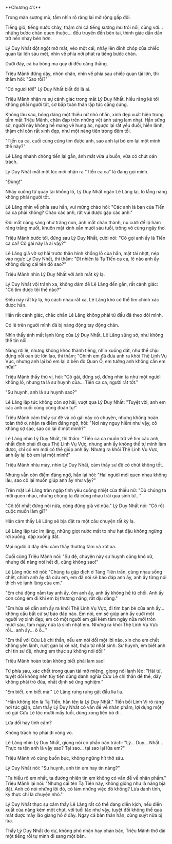 \*\*Chương 41:\*\*

Trong màn sương mù, tầm nhìn rõ ràng lại mở rộng gấp đôi.

Tiếng gió, tiếng nước chảy, thậm chí cả tiếng sương mù trôi nổi, cùng với... những bước chân quen thuộc... đều truyền đến bên tai, thính giác dần dần trở nên nhạy bén hơn.

Lý Duy Nhất đột ngột mở mắt, vèo một cái, nhảy lên đỉnh chóp của chiếc quan tài lớn sáu mét, nhìn về phía nơi phát ra tiếng bước chân.

Dưới đáy, cả ba bóng ma quỷ dị đều căng thẳng.

Triệu Mãnh đứng dậy, nhón chân, nhìn về phía sau chiếc quan tài lớn, thì thầm hỏi: "Sao rồi?"

"Có người tới!" Lý Duy Nhất biết đó là ai.

Triệu Mãnh nhận ra sự cảnh giác trong mắt Lý Duy Nhất, hiểu rằng kẻ tới không phải người tốt, cơ bắp toàn thân lập tức căng cứng.

Không lâu sau, bóng dáng một thiếu nữ nhỏ nhắn, xinh đẹp xuất hiện trong tầm mắt Triệu Mãnh, chân đạp trên những vệt ánh sáng lam nhạt. Hắn sững sờ, người này không hề mang vẻ hung ác, ngược lại rất yếu đuối, hiền lành, thậm chí còn rất xinh đẹp, như một nàng tiên trong đêm tối.

"Tiến ca ca, cuối cùng cũng tìm được anh, sao anh lại bỏ em lại một mình thế này?"

Lê Lăng nhanh chóng tiến lại gần, ánh mắt vừa u buồn, vừa có chút oán trách.

Lý Duy Nhất mất một lúc mới nhận ra "Tiến ca ca" là đang gọi mình.

"Đùng!"

Nhảy xuống từ quan tài khổng lồ, Lý Duy Nhất ngăn Lê Lăng lại, lo lắng nàng không phải người tốt.

Lê Lăng nhìn về phía sau hắn, vui mừng chào hỏi: "Các anh là bạn của Tiến ca ca phải không? Chào các anh, rất vui được gặp các anh."

Đôi mắt nàng sáng như trăng non, ánh mắt chân thành, nụ cười để lộ hàm răng trắng muốt, khuôn mặt xinh xắn mười sáu tuổi, trông vô cùng ngây thơ.

Triệu Mãnh bước tới, đứng sau Lý Duy Nhất, cười nói: "Cô gọi anh ấy là Tiến ca ca? Cô gái này là ai vậy?"

Lê Lăng giả vờ sợ hãi trước thân hình khổng lồ của hắn, mặt tái nhợt, nép vào ngực Lý Duy Nhất, thì thầm: "Dĩ nhiên là Tạ Tiến ca ca, lẽ nào anh ấy không dùng cái tên đó sao?"

Triệu Mãnh nhìn Lý Duy Nhất với ánh mắt kỳ lạ.

Lý Duy Nhất vội tránh xa, không dám để Lê Lăng đến gần, rất cảnh giác: "Cô tìm được tôi thế nào?"

Điều này rất kỳ lạ, họ cách nhau rất xa, Lê Lăng khó có thể tìm chính xác được hắn.

Hắn rất cảnh giác, chắc chắn Lê Lăng không phải từ đầu đã theo dõi mình.

Có lẽ trên người mình đã bị nàng động tay động chân.

Nhìn thấy ánh mắt lạnh lùng của Lý Duy Nhất, Lê Lăng sững sờ, như không thể tin nổi.

Nàng rơi lệ, nhưng không khóc thành tiếng, nhìn xuống đất, như thể chịu đựng nỗi oan ức lớn lao, thì thầm: "Chính em đã đưa anh ra khỏi Thệ Linh Vụ Vực, nhưng anh lại bỏ em lại ở bến đò Quan Ổ, em tưởng anh không cần em nữa!"

Triệu Mãnh thấy thú vị, hỏi: "Cô gái, đừng sợ, đừng nhìn ta như một người khổng lồ, nhưng ta là sư huynh của... Tiến ca ca, người rất tốt."

"Sư huynh, anh là sư huynh sao?"

Lê Lăng lập tức không còn sợ hãi, vượt qua Lý Duy Nhất: "Tuyệt vời, anh em các anh cuối cùng cũng đoàn tụ!"

Triệu Mãnh cảm thấy sư đệ và cô gái này có chuyện, nhưng không hoàn toàn thờ ơ, nhận ra điểm đáng ngờ, hỏi: "Nơi này nguy hiểm như vậy, cô không sợ sao, sao cô lại ở một mình?"

Lê Lăng nhìn Lý Duy Nhất, thì thầm: "Tiến ca ca muốn trở về tìm các anh, nhất định phải đi qua Thệ Linh Vụ Vực, nhưng anh ấy không thể tự mình làm được, chỉ có em mới có thể giúp anh ấy. Nhưng ra khỏi Thệ Linh Vụ Vực, anh ấy lại bỏ em lại một mình!"

Triệu Mãnh nhíu mày, nhìn Lý Duy Nhất, cảm thấy sư đệ có chút không tốt.

Nhưng vẫn còn điểm đáng ngờ, hắn lại hỏi: "Hai người mới quen nhau không lâu, sao cô lại muốn giúp anh ấy như vậy?"

Trên mặt Lê Lăng tràn ngập tình yêu cuồng nhiệt của thiếu nữ: "Dù chúng ta mới quen nhau, nhưng chúng ta đã cùng nhau trải qua sinh tử..."

"Cô tốt nhất đừng nói nữa, cũng đừng giả vờ nữa." Lý Duy Nhất nói: "Cô rốt cuộc muốn làm gì?"

Hắn cảm thấy Lê Lăng sẽ bịa đặt ra một câu chuyện rất kỳ lạ.

Lê Lăng lập tức im lặng, những giọt nước mắt to như hạt đậu không ngừng rơi xuống, đập xuống đất.

Mọi người ở đây đều cảm thấy thương tâm và xót xa.

Cuối cùng Triệu Mãnh nói: "Sư đệ, chuyện này sư huynh cũng khó xử, nhưng để nàng nói hết đi, cũng không sao!"

Lê Lăng nức nở nói: "Chúng ta gặp địch ở Táng Tiên trấn, cùng nhau sống chết, chính anh ấy đã cứu em, em đã nói sẽ báo đáp anh ấy, anh ấy từng nói thích vẻ lạnh lùng của em."

"Em chủ động nắm tay anh ấy, ôm anh ấy, anh ấy không hề từ chối. Anh ấy còn cõng em đi khi em bị thương nặng, rất dịu dàng."

"Em hứa sẽ dẫn anh ấy ra khỏi Thệ Linh Vụ Vực, đi tìm bạn bè của anh ấy... không cầu bất cứ sự báo đáp nào. Em nói, em sẽ giúp anh ấy cưới một người vợ xinh đẹp, em có một người em gái kém tám ngày nữa mới tròn mười sáu, tám ngày nữa là sinh nhật em. Nhưng ra khỏi Thệ Linh Vụ Vực rồi... anh ấy... ô ô..."

"Em thề với Cửu Lê chi thần, nếu em nói dối một lời nào, xin cho em chết không yên lành, ruột gan bị xé nát, thập tử nhất sinh. Sư huynh, em biết anh chỉ tin sư đệ, nhưng em thực sự không nói dối!"

Triệu Mãnh hoàn toàn không biết phải làm sao!

Từ phía sau, xác chết trong quan tài mở miệng, giọng nói lạnh lẽo: "Hài tử, tuyệt đối không nên tùy tiện dùng danh nghĩa Cửu Lê chi thần để thề, đây không phải trò đùa, nhất định sẽ ứng nghiệm."

"Em biết, em biết mà." Lê Lăng rưng rưng gật đầu lia lịa.

"Hắn không tên là Tạ Tiến, hắn tên là Lý Duy Nhất." Tiền bối Linh Vị rõ ràng hơi tức giận, cảm thấy Lý Duy Nhất có vấn đề về nhân phẩm, lợi dụng một cô gái Cửu Lê tộc mười mấy tuổi, dùng xong liền bỏ đi.

Lừa dối hay tình cảm?

Không trách họ phải đi vòng vo.

Lê Lăng nhìn Lý Duy Nhất, giọng nói có phần oán trách: "Lý... Duy... Nhất... Thực ra tên anh là vậy sao? Tại sao... tại sao lại lừa em?"

Triệu Mãnh vô cùng buồn bực, không ngừng hít thở sâu.

Lý Duy Nhất nói: "Sư huynh, anh tin em hay tin nàng?"

"Ta hiểu rõ em nhất, ta đương nhiên tin em không có vấn đề về nhân phẩm." Triệu Mãnh lại nói: "Nhưng cái tên Tạ Tiến này, không giống như là nàng bịa đặt. Anh có nói những lời đó, có làm những việc đó không? Lừa danh tính, kỳ thực chỉ là chuyện nhỏ."

Lý Duy Nhất thực sự cảm thấy Lê Lăng rất có thể đang diễn kịch, nếu diễn xuất của nàng kém một chút, với tuổi tác như vậy, tuyệt đối không thể qua mắt được mấy lão giang hồ ở đây. Ngay cả bản thân hắn, cũng suýt nữa bị lừa.

Thấy Lý Duy Nhất do dự, không phủ nhận hay phản bác, Triệu Mãnh thở dài một tiếng rồi tự mình đi sang một bên.

